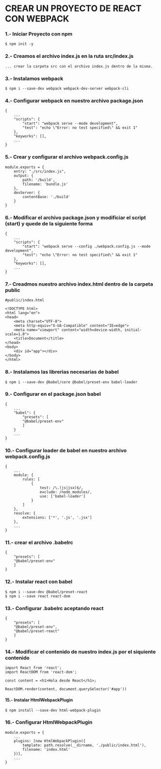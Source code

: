 # CREAR UN PROYECTO DE REACT CON WEBPACK

### 1.- Iniciar Proyecto con npm

    $ npm init -y


### 2.- Creamos el archivo index.js en la ruta src/index.js

    ... crear la carpeta src con el archivo index.js dentro de la misma.

### 3.- Instalamos webpack

    $ npm i --save-dev webpack webpack-dev-server webpack-cli


### 4.- Configurar webpack en nuestro archivo package.json

    {
        ...
        "scripts": {
            "start": "webpack serve --mode development",
            "test": "echo \"Error: no test specified\" && exit 1"
        },
        "keyworks": [],
        ...
    }

### 5.- Crear y configurar el archivo webpack.config.js

    module.exports = {
        entry: "./src/index.js",
        output: {
            path: '/build',
            filename: 'bundle.js'
        },
        devServer: {
            contentBase: './build'
        }
    }

### 6.- Modificar el archivo package.json y modificiar el script (start) y quede de la siguiente forma

    {   
        ...
        "scripts": {
            "start": "webpack serve --config ./webpack.config.js --mode development",
            "test": "echo \"Error: no test specified\" && exit 1"
        },
        "keyworks": [],
        ...
    }

### 7.- Creadmos nuestro archivo index.html dentro de la carpeta public

    #public/index.html

    <!DOCTYPE html>
    <html lang="en">
    <head>
        <meta charset="UTF-8">
        <meta http-equiv="X-UA-Compatible" content="IE=edge">
        <meta name="viewport" content="width=device-width, initial-scale=1.0">
        <title>Document</title>
    </head>
    <body>
        <div id="app"></div>
    </body>
    </html>

### 8.- Instalamos las librerias necesarias de babel

    $ npm i --save-dev @babel/core @babel/preset-env babel-loader

### 9.- Configurar en el package.json babel

    {
        ...
        "babel": {
            "presets": [
            "@babel/preset-env"
            ]
        }
        ...
    }

### 10.- Configurar loader de babel en nuestro archivo webpack.config.js

    {
        ...
        module: {
            rules: [
                {
                    test: /\.(js|jsx)$/,
                    exclude: /node_modules/,
                    use: ['babel-loader']
                }
            ]
        },
        resolve: {
            extensions: ['*', '.js', '.jsx']
        },
        ...
    }

### 11.- crear el archivo .babelrc

    {
        "presets": [
        "@babel/preset-env"
        ]
    }

### 12.- Instalar react con babel 

    $ npm i --save-dev @babel/preset-react
    $ npm i --save react react-dom

### 13.- Configurar .babelrc aceptando react

    {
        "presets": [
        "@babel/preset-env",
        "@babel/preset-react"
        ]
    }

### 14.- Modificar el contenido de nuestro index.js por el siquiente contenido

    import React from 'react';
    import ReactDOM from 'react-dom';

    const content = <h1>Hola desde React</h1>;

    ReactDOM.render(content, document.querySelector('#app'))

#### 15.- Instalar HtmlWebpackPlugin

    $ npm install --save-dev html-webpack-plugin


### 16.- Configurar HtmlWebpackPlugin

    module.exports = {
        ...
        plugins: [new HtmlWebpackPlugin({
            template: path.resolve(__dirname, './public/index.html'),
            filename: 'index.html'
        })],
        ...
    }
